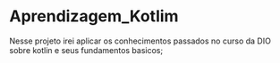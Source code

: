 ﻿# Aprendizagem_Kotlim

Nesse projeto irei aplicar os conhecimentos passados no curso da DIO sobre kotlin e seus fundamentos basicos;
